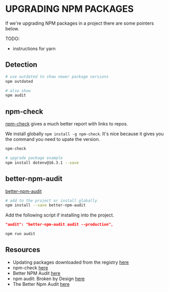 # UPGRADING NPM PACKAGES

If we're upgrading NPM packages in a project there are some pointers below.  

TODO:

* instructions for yarn

## Detection

```sh
# use outdated to show newer package versions 
npm outdated

# also show 
npm audit
```

## npm-check

[npm-check](https://www.npmjs.com/package/npm-check) gives a much better report with links to repos.  

We install globally `npm install -g npm-check`. It's nice because it gives you the command you need to upate the version.  

```sh
npm-check
```

```sh
# upgrade package example
npm install dotenv@16.3.1 --save  
```

## better-npm-audit

[better-npm-audit](https://www.npmjs.com/package/better-npm-audit?activeTab=readme)  

```sh
# add to the project or install globally 
npm install --save better-npm-audit
```

Add the following script if installing into the project.  

```json
"audit": "better-npm-audit audit --production",
```

```sh
npm run audit
```

## Resources

* Updating packages downloaded from the registry [here](https://docs.npmjs.com/updating-packages-downloaded-from-the-registry)  
* npm-check [here](https://www.npmjs.com/package/npm-check)  
* Better NPM Audit [here](https://www.npmjs.com/package/better-npm-audit?activeTab=readme)  
* npm audit: Broken by Design [here](https://overreacted.io/npm-audit-broken-by-design/)  
* The Better Npm Audit [here](https://medium.com/sandworm/the-better-npm-audit-baba6551e381)  
